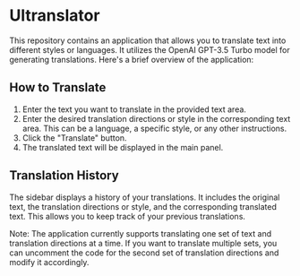 # Ultranslator

This repository contains an application that allows you to translate text into different styles or languages. It utilizes the OpenAI GPT-3.5 Turbo model for generating translations. Here's a brief overview of the application:

## How to Translate

1. Enter the text you want to translate in the provided text area.
2. Enter the desired translation directions or style in the corresponding text area. This can be a language, a specific style, or any other instructions.
3. Click the "Translate" button.
4. The translated text will be displayed in the main panel.

## Translation History

The sidebar displays a history of your translations. It includes the original text, the translation directions or style, and the corresponding translated text. This allows you to keep track of your previous translations.

Note: The application currently supports translating one set of text and translation directions at a time. If you want to translate multiple sets, you can uncomment the code for the second set of translation directions and modify it accordingly.
